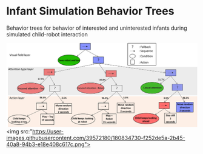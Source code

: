 # Infant Simulation Behavior Trees
Behavior trees for behavior of interested and uninterested infants during simulated child-robot interaction

![Text](\Interested_Sees_Both.png?raw=true)
<img src:"https://user-images.githubusercontent.com/39572180/180834730-f252de5a-2b45-40a8-94b3-e18e408c617c.png">
